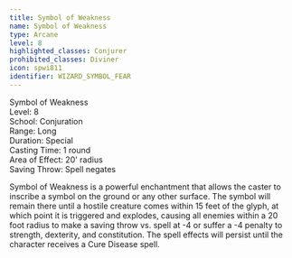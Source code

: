 ```yaml
---
title: Symbol of Weakness
name: Symbol of Weakness
type: Arcane
level: 8
highlighted_classes: Conjurer
prohibited_classes: Diviner
icon: spwi811
identifier: WIZARD_SYMBOL_FEAR
---
```

Symbol of Weakness  
Level: 8  
School: Conjuration  
Range: Long  
Duration: Special  
Casting Time: 1 round  
Area of Effect: 20' radius  
Saving Throw: Spell negates  
  
Symbol of Weakness is a powerful enchantment that allows the caster to inscribe a symbol on the ground or any other surface. The symbol will remain there until a hostile creature comes within 15 feet of the glyph, at which point it is triggered and explodes, causing all enemies within a 20 foot radius to make a saving throw vs. spell at -4 or suffer a -4 penalty to strength, dexterity, and constitution. The spell effects will persist until the character receives a Cure Disease spell.  
